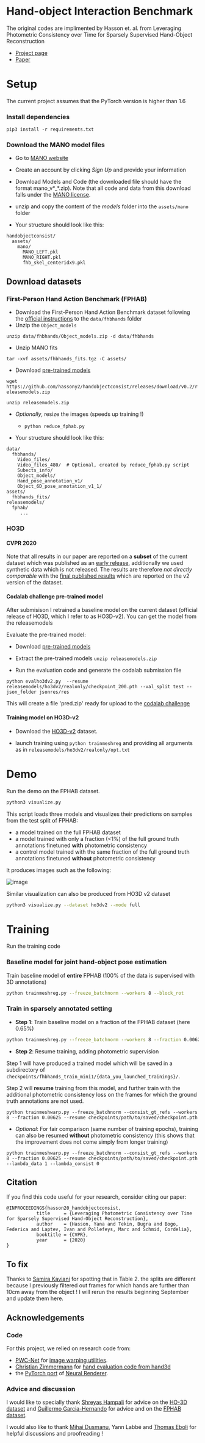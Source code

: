 # Hand-object Interaction Benchmark

The original codes are implimented by Hasson et. al. from Leveraging Photometric Consistency over Time for Sparsely Supervised Hand-Object Reconstruction

- [Project page](https://hassony2.github.io/handobjectconsist.html)
- [Paper](http://arxiv.org/abs/2004.13449)


# Setup
The current project assumes that the PyTorch version is higher than 1.6

### Install dependencies
```
pip3 install -r requirements.txt
```

### Download the MANO model files

- Go to [MANO website](http://mano.is.tue.mpg.de/)
- Create an account by clicking *Sign Up* and provide your information
- Download Models and Code (the downloaded file should have the format mano_v*_*.zip). Note that all code and data from this download falls under the [MANO license](http://mano.is.tue.mpg.de/license).
- unzip and copy the content of the *models* folder into the `assets/mano` folder

- Your structure should look like this:

```
handobjectconsist/
  assets/
    mano/
      MANO_LEFT.pkl
      MANO_RIGHT.pkl
      fhb_skel_centeridx9.pkl
```

## Download datasets

### First-Person Hand Action Benchmark (FPHAB)

- Download the First-Person Hand Action Benchmark dataset following the [official instructions](https://github.com/guiggh/hand_pose_action) to the `data/fhbhands` folder
- Unzip the `Object_models`

`unzip data/fhbhands/Object_models.zip -d data/fhbhands`

- Unzip MANO fits

`tar -xvf assets/fhbhands_fits.tgz -C assets/`

- Download [pre-trained models](https://github.com/hassony2/handobjectconsist/releases/download/v0.3/releasemodels.zip)

`wget https://github.com/hassony2/handobjectconsist/releases/download/v0.2/releasemodels.zip`

`unzip releasemodels.zip`

- *Optionally*, resize the images (speeds up training !)
  - `python reduce_fphab.py`

- Your structure should look like this:

```
data/
  fhbhands/
    Video_files/
    Video_files_480/  # Optional, created by reduce_fphab.py script
    Subects_info/
    Object_models/
    Hand_pose_annotation_v1/
    Object_6D_pose_annotation_v1_1/
assets/
  fhbhands_fits/
releasemodels/
  fphab/
     ...
```

### HO3D

#### CVPR 2020

Note that all results in our paper are reported on a **subset** of the current dataset which was published as an [early release](https://arxiv.org/abs/1907.01481v1), additionally we used synthetic data which is not released.
The results are therefore *not directly comparable* with the [final published results](https://arxiv.org/abs/1907.01481) which are reported on the v2 version of the dataset.

#### Codalab challenge pre-trained model

After submisison I retrained a baseline model on the current dataset (official release of HO3D, which I refer to as HO3D-v2). You can get the model from the releasemodels

Evaluate the pre-trained model:

- Download [pre-trained models](https://github.com/hassony2/handobjectconsist/releases/download/v0.3/releasemodels.zip)

- Extract the pre-trained models `unzip releasemodels.zip`

- Run the evaluation code and generate the codalab submission file

`python evalho3dv2.py  --resume releasemodels/ho3dv2/realonly/checkpoint_200.pth --val_split test --json_folder jsonres/res`

This will create a file 'pred.zip' ready for upload to the [codalab challenge](https://competitions.codalab.org/competitions/22485)

#### Training model on HO3D-v2

- Download the [HO3D-v2](https://files.icg.tugraz.at/d/76661ed06445490ab21c/) dataset.

- launch training using `python trainmeshreg` and providing all arguments as in `releasemodels/ho3dv2/realonly/opt.txt`

# Demo

Run the demo on the FPHAB dataset.

```sh
python3 visualize.py
```

This script loads three models and visualizes their predictions on samples from the test split of FPHAB:

- a model trained on the full FPHAB dataset
- a model trained with only a fraction (<1%) of the full ground truth annotations finetuned **with** photometric consistency
- a control model trained with the same fraction of the full ground truth annotations finetuned **without** photometric consistency

It produces images such as the following:

![image](readme_images/with_and_without_photo_consist.png)

Similar visualization can also be produced from HO3D v2 dataset

```sh
python3 visualize.py --dataset ho3dv2 --mode full
```

# Training

Run the training code

### Baseline model for joint hand-object pose estimation

Train baseline model of **entire** FPHAB (100% of the data is supervised with 3D annotations)

```sh
python trainmeshreg.py --freeze_batchnorm --workers 8 --block_rot
```

### Train in sparsely annotated setting


- **Step 1**: Train baseline model on a fraction of the FPHAB dataset (here 0.65%)

```sh
python trainmeshreg.py --freeze_batchnorm --workers 8 --fraction 0.00625 --eval_freq 50
```

- **Step 2**: Resume training, adding photometric supervision

Step 1 will have produced a trained model which will be saved in a subdirectory of `checkpoints/fhbhands_train_mini1/{data_you_launched_trainings}/`.

Step 2 will **resume** training from this model, and further train with the additional photometric consistency loss on the frames for which the ground truth annotations are not used.

`python trainmeshwarp.py --freeze_batchnorm --consist_gt_refs --workers 8 --fraction 0.00625 --resume checkpoints/path/to/saved/checkpoint.pth`

- *Optional*: For fair comparison (same number of training epochs), training can also be resumed **without** photometric consistency (this shows that the improvement does not come simply from longer training)

`python trainmeshwarp.py --freeze_batchnorm --consist_gt_refs --workers 8 --fraction 0.00625 --resume checkpoints/path/to/saved/checkpoint.pth --lambda_data 1 --lambda_consist 0`

## Citation

If you find this code useful for your research, consider citing our paper:

```
@INPROCEEDINGS{hasson20_handobjectconsist,
	       title     = {Leveraging Photometric Consistency over Time for Sparsely Supervised Hand-Object Reconstruction},
	       author    = {Hasson, Yana and Tekin, Bugra and Bogo, Federica and Laptev, Ivan and Pollefeys, Marc and Schmid, Cordelia},
	       booktitle = {CVPR},
	       year      = {2020}
}
```

## To fix

Thanks to [Samira Kaviani](https://www.roboticvision.org/rv_person/samira-kaviani/) for spotting that in Table 2. the splits are different because I previously filtered out frames for which hands are further than 10cm away from the object !
I will rerun the results beginning September and update them here.

## Acknowledgements

### Code

For this project, we relied on research code from:

- [PWC-Net](https://github.com/NVlabs/PWC-Net) for [image warping utilities](https://github.com/NVlabs/PwidthC-Net/blob/master/PyTorch/models/PWCNet.py#L139).
- [Christian Zimmermann](https://lmb.informatik.uni-freiburg.de/people/zimmermc/) for [hand evaluation code from hand3d](https://github.com/lmb-freiburg/hand3d)
- the [PyTorch port](https://github.com/daniilidis-group/neural_renderer) of [Neural Renderer](https://github.com/hiroharu-kato/neural_renderer).

### Advice and discussion

I would like to specially thank [Shreyas Hampali](https://www.tugraz.at/institute/icg/research/team-lepetit/people/shreyas-hampali/) for advice on the [HO-3D dataset](https://www.tugraz.at/institute/icg/research/team-lepetit/research-projects/hand-object-3d-pose-annotation/) and [Guillermo Garcia-Hernando](https://guiggh.github.io/) for advice and on the [FPHAB dataset](https://github.com/guiggh/hand_pose_action).

I would also like to thank [Mihai Dusmanu](https://dsmn.ml/), Yann Labbé and  [Thomas Eboli](https://twitter.com/ebolithomas?lang=en) for helpful discussions and proofreading !
